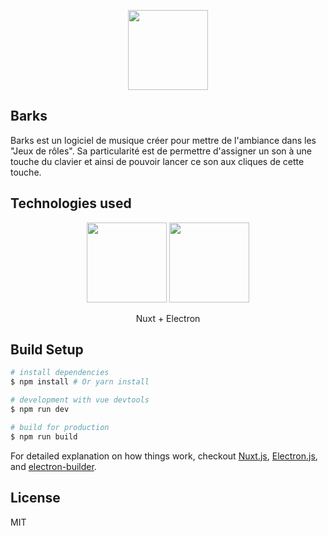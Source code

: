 <p align="center">
  <img width="128" height="128" src="https://zupimages.net/up/19/18/ddok.png">
</p>

## Barks

Barks est un logiciel de musique créer pour mettre de l'ambiance dans les "Jeux de rôles". Sa particularité est de permettre d'assigner un son à une touche du clavier et ainsi de pouvoir lancer ce son aux cliques de cette touche.

## Technologies used

<p align="center">
  <img width="128" height="128" src="https://zupimages.net/up/19/26/jx0a.png">
  <img width="128" height="128" src="https://zupimages.net/up/19/26/onxo.png">
</p>
<p align="center">Nuxt + Electron</p>

## Build Setup

``` bash
# install dependencies
$ npm install # Or yarn install

# development with vue devtools
$ npm run dev

# build for production
$ npm run build
```
For detailed explanation on how things work, checkout [Nuxt.js](https://github.com/nuxt/nuxt.js), [Electron.js](https://electronjs.org/), and [electron-builder](https://www.electron.build/).


## License
MIT
